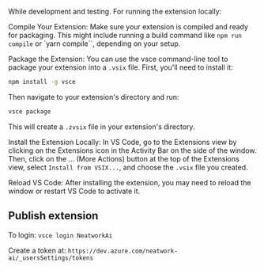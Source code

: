 While development and testing. For running the extension locally:

Compile Your Extension: Make sure your extension is compiled and ready for packaging. This might include running a build command like `npm run compile` or `yarn compile``, depending on your setup.

Package the Extension: You can use the vsce command-line tool to package your extension into a `.vsix` file. First, you'll need to install it:

```bash
npm install -g vsce
```

Then navigate to your extension's directory and run:
```bash
vsce package
```

This will create a `.zvsix` file in your extension's directory.

Install the Extension Locally: In VS Code, go to the Extensions view by clicking on the Extensions icon in the Activity Bar on the side of the window. Then, click on the ... (More Actions) button at the top of the Extensions view, select `Install from VSIX...`, and choose the `.vsix` file you created.

Reload VS Code: After installing the extension, you may need to reload the window or restart VS Code to activate it.

## Publish extension

To login: `vsce login NeatworkAi`

Create a token at: `https://dev.azure.com/neatwork-ai/_usersSettings/tokens`
